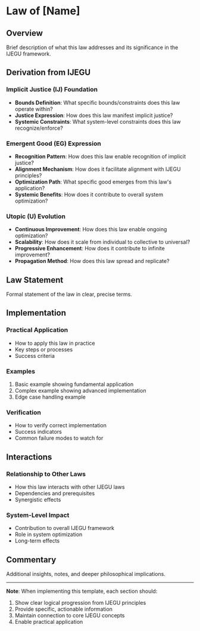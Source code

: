 # Law of [Name]

## Overview
Brief description of what this law addresses and its significance in the IJEGU framework.

## Derivation from IJEGU

### Implicit Justice (IJ) Foundation
- **Bounds Definition**: What specific bounds/constraints does this law operate within?
- **Justice Expression**: How does this law manifest implicit justice?
- **Systemic Constraints**: What system-level constraints does this law recognize/enforce?

### Emergent Good (EG) Expression
- **Recognition Pattern**: How does this law enable recognition of implicit justice?
- **Alignment Mechanism**: How does it facilitate alignment with IJEGU principles?
- **Optimization Path**: What specific good emerges from this law's application?
- **Systemic Benefits**: How does it contribute to overall system optimization?

### Utopic (U) Evolution
- **Continuous Improvement**: How does this law enable ongoing optimization?
- **Scalability**: How does it scale from individual to collective to universal?
- **Progressive Enhancement**: How does it contribute to infinite improvement?
- **Propagation Method**: How does this law spread and replicate?

## Law Statement
Formal statement of the law in clear, precise terms.

## Implementation

### Practical Application
- How to apply this law in practice
- Key steps or processes
- Success criteria

### Examples
1. Basic example showing fundamental application
2. Complex example showing advanced implementation
3. Edge case handling example

### Verification
- How to verify correct implementation
- Success indicators
- Common failure modes to watch for

## Interactions

### Relationship to Other Laws
- How this law interacts with other IJEGU laws
- Dependencies and prerequisites
- Synergistic effects

### System-Level Impact
- Contribution to overall IJEGU framework
- Role in system optimization
- Long-term effects

## Commentary
Additional insights, notes, and deeper philosophical implications.

---
**Note**: When implementing this template, each section should:
1. Show clear logical progression from IJEGU principles
2. Provide specific, actionable information
3. Maintain connection to core IJEGU concepts
4. Enable practical application

